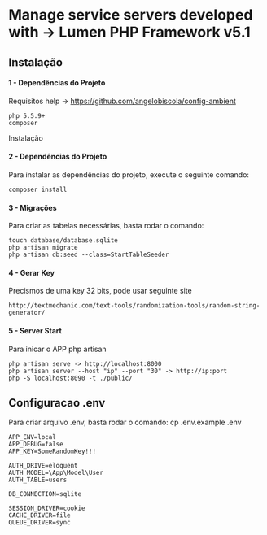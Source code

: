 # Manage service servers developed with -> Lumen PHP Framework v5.1

## Instalação

#### 1 - Dependências do Projeto

Requisitos help -> https://github.com/angelobiscola/config-ambient

    php 5.5.9+
    composer

Instalação

#### 2 - Dependências do Projeto

Para instalar as dependências do projeto, execute o seguinte comando:

    composer install
   
#### 3 - Migrações

Para criar as tabelas necessárias, basta rodar o comando:

    touch database/database.sqlite
    php artisan migrate
    php artisan db:seed --class=StartTableSeeder

#### 4 - Gerar Key

Precismos de uma key 32 bits, pode usar seguinte site

    http://textmechanic.com/text-tools/randomization-tools/random-string-generator/

#### 5 - Server Start

Para inicar o APP php artisan

    php artisan serve -> http://localhost:8000
    php artisan server --host "ip" --port "30" -> http://ip:port
    php -S localhost:8090 -t ./public/

## Configuracao .env

Para criar arquivo .env, basta rodar o comando:  cp .env.example .env 
    
    APP_ENV=local
    APP_DEBUG=false
    APP_KEY=SomeRandomKey!!!

    AUTH_DRIVE=eloquent
    AUTH_MODEL=\App\Model\User
    AUTH_TABLE=users

    DB_CONNECTION=sqlite

    SESSION_DRIVER=cookie
    CACHE_DRIVER=file
    QUEUE_DRIVER=sync


